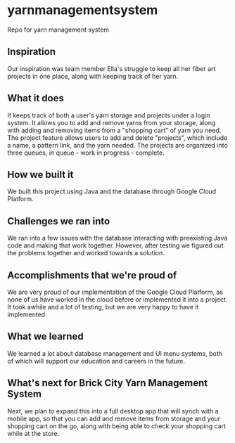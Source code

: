# yarnmanagementsystem
Repo for yarn management system
## Inspiration
Our inspiration was team member Ella's struggle to keep all her 
fiber art projects in one place, along with keeping track of her yarn.
## What it does
It keeps track of both a user's yarn storage and projects under 
a login system. It allows you to add and remove yarns from your storage, along with adding and removing items from 
a "shopping cart" of yarn you need. The project feature allows users to add and delete "projects", which include a name, 
a pattern link, and the yarn needed. The projects are organized into three queues, in queue - work in progress - complete.
## How we built it
We built this project using Java and the database through Google Cloud Platform.
## Challenges we ran into
We ran into a few issues with the database interacting with preexisting Java code and making that work together. 
However, after testing we figured out the problems together and worked towards a solution.
## Accomplishments that we're proud of
We are very proud of our implementation of the Google Cloud Platform, as none of us have worked in the cloud before 
or implemented it into a project. It took awhile and a lot of testing, but we are very happy to have it implemented.
## What we learned
We learned a lot about database management and UI menu systems, both of which will support our education and careers in the future.
## What's next for Brick City Yarn Management System
Next, we plan to expand this into a full desktop app that will synch with a mobile app, so that you 
can add and remove items from storage and your shopping cart on the go, along with being able to check your shopping cart while at the store.
